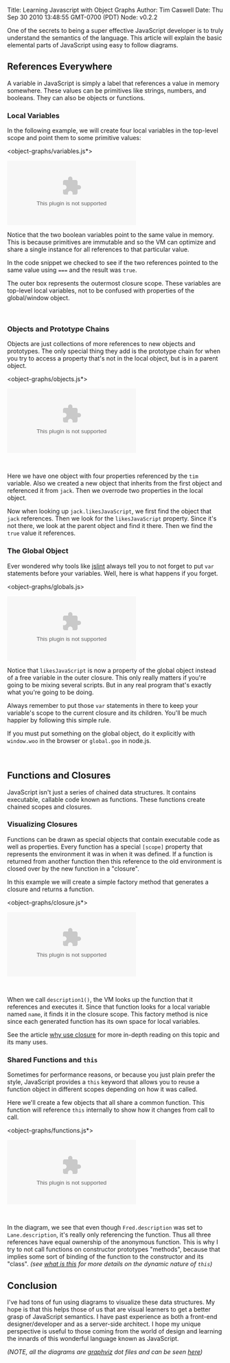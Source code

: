 Title: Learning Javascript with Object Graphs
Author: Tim Caswell
Date: Thu Sep 30 2010 13:48:55 GMT-0700 (PDT)
Node: v0.2.2

One of the secrets to being a super effective JavaScript developer is to truly understand the semantics of the language.  This article will explain the basic elemental parts of JavaScript using easy to follow diagrams.

## References Everywhere

A variable in JavaScript is simply a label that references a value in memory somewhere.  These values can be primitives like strings, numbers, and booleans.  They can also be objects or functions.

### Local Variables

In the following example, we will create four local variables in the top-level scope and point them to some primitive values:

<object-graphs/variables.js*>

![variables](object-graphs/variables.dot)

Notice that the two boolean variables point to the same value in memory.  This is because primitives are immutable and so the VM can optimize and share a single instance for all references to that particular value.

In the code snippet we checked to see if the two references pointed to the same value using `===` and the result was `true`.

The outer box represents the outermost closure scope.  These variables are top-level local variables, not to be confused with properties of the global/window object.

<br style="clear:left"/>

### Objects and Prototype Chains

Objects are just collections of more references to new objects and prototypes.  The only special thing they add is the prototype chain for when you try to access a property that's not in the local object, but is in a parent object.

<object-graphs/objects.js*>

![shared-function](object-graphs/objects.dot)

<br style="clear:left"/>

Here we have one object with four properties referenced by the `tim` variable.  Also we created a new object that inherits from the first object and referenced it from `jack`.  Then we overrode two properties in the local object.

Now when looking up `jack.likesJavaScript`, we first find the object that `jack` references.  Then we look for the `likesJavaScript` property.  Since it's not there, we look at the parent object and find it there.  Then we find the `true` value it references.

### The Global Object

Ever wondered why tools like [jslint][] always tell you to not forget to put `var` statements before your variables.  Well, here is what happens if you forget.

<object-graphs/globals.js>

![variables](object-graphs/globals.dot)

Notice that `likesJavaScript` is now a property of the global object instead of a free variable in the outer closure.  This only really matters if you're going to be mixing several scripts.  But in any real program that's exactly what you're going to be doing.

Always remember to put those `var` statements in there to keep your variable's scope to the current closure and its children.  You'll be much happier by following this simple rule.

If you must put something on the global object, do it explicitly with `window.woo` in the browser or `global.goo` in node.js.

<br style="clear:left"/>

## Functions and Closures

JavaScript isn't just a series of chained data structures.  It contains executable, callable code known as functions.  These functions create chained scopes and closures. 

### Visualizing Closures

Functions can be drawn as special objects that contain executable code as well as properties.  Every function has a special `[scope]` property that represents the environment it was in when it was defined.  If a function is returned from another function then this reference to the old environment is closed over by the new function in a "closure".

In this example we will create a simple factory method that generates a closure and returns a function.

<object-graphs/closure.js*>

![variables](object-graphs/closure.dot)

<br style="clear:left"/>

When we call `description1()`, the VM looks up the function that it references and executes it.  Since that function looks for a local variable named `name`, it finds it in the closure scope.  This factory method is nice since each generated function has its own space for local variables.

See the article [why use closure][] for more in-depth reading on this topic and its many uses.

### Shared Functions and `this`

Sometimes for performance reasons, or because you just plain prefer the style, JavaScript provides a `this` keyword that allows you to reuse a function object in different scopes depending on how it was called.

Here we'll create a few objects that all share a common function.  This function will reference `this` internally to show how it changes from call to call.

<object-graphs/functions.js*>

![variables](object-graphs/functions.dot)

<br style="clear:left"/>

In the diagram, we see that even though `Fred.description` was set to `Lane.description`, it's really only referencing the function.  Thus all three references have equal ownership of the anonymous function.  This is why I try to not call functions on constructor prototypes "methods", because that implies some sort of binding of the function to the constructor and its "class". *(see [what is this][] for more details on the dynamic nature of `this`)*

## Conclusion

I've had tons of fun using diagrams to visualize these data structures.  My hope is that this helps those of us that are visual learners to get a better grasp of JavaScript semantics.  I have past experience as both a front-end designer/developer and as a server-side architect.  I hope my unique perspective is useful to those coming from the world of design and learning the innards of this wonderful language known as JavaScript.

*(NOTE, all the diagrams are [graphviz][] dot files and can be seen [here][])*

[jslint]: http://jslint.com/
[what is this]: http://howtonode.org/what-is-this
[why use closure]: http://howtonode.org/why-use-closure
[graphviz]: http://www.graphviz.org/
[here]: http://github.com/creationix/howtonode.org/tree/master/articles/object-graphs/